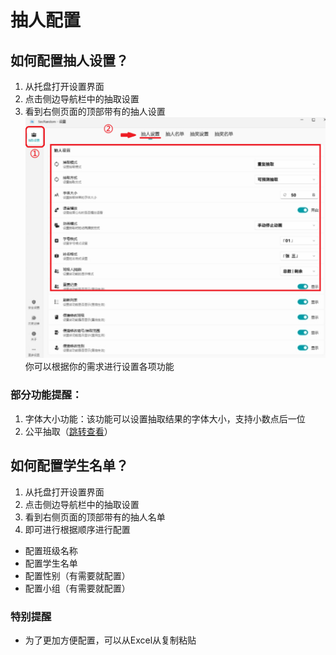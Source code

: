 # 抽人配置

<ArticleMetadata />

## 如何配置抽人设置？
1. 从托盘打开设置界面
2. 点击侧边导航栏中的抽取设置
3. 看到右侧页面的顶部带有的抽人设置
![设置界面](images/ep-1.png)
你可以根据你的需求进行设置各项功能
### 部分功能提醒：
1. 字体大小功能：该功能可以设置抽取结果的字体大小，支持小数点后一位
2. 公平抽取（[跳转查看](./dynamic-weight.md)）

## 如何配置学生名单？
1. 从托盘打开设置界面
2. 点击侧边导航栏中的抽取设置
3. 看到右侧页面的顶部带有的抽人名单
4. 即可进行根据顺序进行配置
- 配置班级名称
- 配置学生名单
- 配置性别（有需要就配置）
- 配置小组（有需要就配置）
### 特别提醒
- 为了更加方便配置，可以从Excel从复制粘贴